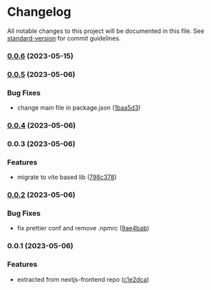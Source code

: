 # Changelog

All notable changes to this project will be documented in this file. See [standard-version](https://github.com/conventional-changelog/standard-version) for commit guidelines.

### [0.0.6](https://github.com/VitaVault/vv-components/compare/v0.0.5...v0.0.6) (2023-05-15)

### [0.0.5](https://github.com/VitaVault/vv-components/compare/v0.0.4...v0.0.5) (2023-05-06)


### Bug Fixes

* change main file in package.json ([1baa5d3](https://github.com/VitaVault/vv-components/commit/1baa5d350612a8264b44b30b20f4b674fb3c2df0))

### [0.0.4](https://github.com/VitaVault/vv-components/compare/v0.0.3...v0.0.4) (2023-05-06)

### 0.0.3 (2023-05-06)


### Features

* migrate to vite based lib ([798c378](https://github.com/VitaVault/vv-components/commit/798c3788666c00094962369d9a655e51216d27c0))

### [0.0.2](https://github.com/VitaVault/vv-components/compare/v0.0.4...v0.0.2) (2023-05-06)


### Bug Fixes

* fix prettier conf and remove .npmrc ([9ae4bab](https://github.com/VitaVault/vv-components/commit/9ae4bab5be9e067102ab27a4fc37d321969db0fa))

### 0.0.1 (2023-05-06)


### Features

* extracted from nextjs-frontend repo ([c1e2dca](https://github.com/VitaVault/vv-components/commit/c1e2dca9169dc3f819547fde8aef2433d35a62c9))
